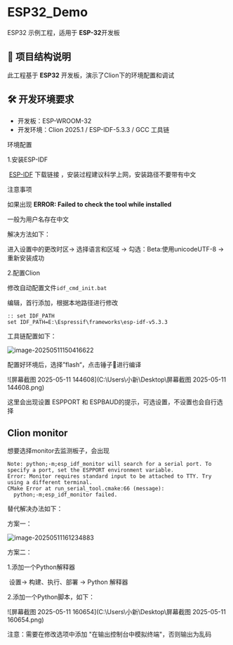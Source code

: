 # ESP32_Demo

ESP32 示例工程，适用于 **ESP-32**开发板

## 📁 项目结构说明

此工程基于 **ESP32** 开发板，演示了Clion下的环境配置和调试

## 🛠️ 开发环境要求

- 开发板：ESP-WROOM-32
- 开发环境：Clion 2025.1 / ESP-IDF-5.3.3 / GCC 工具链

环境配置

1.安装ESP-IDF

​	[ESP-IDF](https://dl.espressif.com/dl/esp-idf/ ) 下载链接 ，安装过程建议科学上网，安装路径不要带有中文

注意事项

如果出现 **ERROR: Failed to check the tool while installed**

一般为用户名存在中文

解决方法如下：

进入设置中的更改时区-> 选择语言和区域 -> 勾选：Beta:使用unicodeUTF-8 -> 重新安装成功

2.配置Clion

修改自动配置文件`idf_cmd_init.bat`

编辑，首行添加，根据本地路径进行修改

```
:: set IDF_PATH
set IDF_PATH=E:\Espressif\frameworks\esp-idf-v5.3.3
```

工具链配置如下：

![image-20250511150416622](C:\Users\小新\AppData\Roaming\Typora\typora-user-images\image-20250511150416622.png)

配置好环境后，选择”flash“，点击锤子🔨进行编译

![屏幕截图 2025-05-11 144608](C:\Users\小新\Desktop\屏幕截图 2025-05-11 144608.png)

这里会出现设置 ESPPORT 和 ESPBAUD的提示，可选设置，不设置也会自行选择 

## Clion monitor

想要选择monitor去监测板子，会出现

```
Note: python;-m;esp_idf_monitor will search for a serial port. To specify a port, set the ESPPORT environment variable.
Error: Monitor requires standard input to be attached to TTY. Try using a different terminal.
CMake Error at run_serial_tool.cmake:66 (message):
  python;-m;esp_idf_monitor failed.
```

替代解决办法如下：

方案一：

![image-20250511161234883](C:\Users\小新\AppData\Roaming\Typora\typora-user-images\image-20250511161234883.png)

方案二：

1.添加一个Python解释器

​	设置-> 构建、执行、部署 -> Python 解释器

2.添加一个Python脚本，如下：

![屏幕截图 2025-05-11 160654](C:\Users\小新\Desktop\屏幕截图 2025-05-11 160654.png)

注意：需要在修改选项中添加 "在输出控制台中模拟终端"，否则输出为乱码

